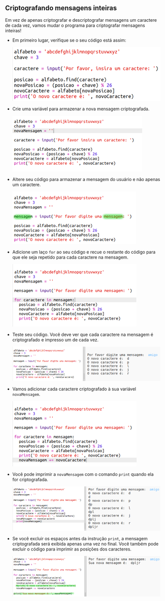 ## Criptografando mensagens inteiras

Em vez de apenas criptografar e descriptografar mensagens um caractere de cada vez, vamos mudar o programa para criptografar mensagens inteiras!

+ Em primeiro lugar, verifique se o seu código está assim:
    
    ![captura de tela](images/messages-character-finished.png)

+ Crie uma variável para armazenar a nova mensagem criptografada.
    
    ![captura de tela](images/messages-newmessage.png)

+ Altere seu código para armazenar a mensagem do usuário e não apenas um caractere.
    
    ![captura de tela](images/messages-message.png)

+ Adicione um laço `for` ao seu código e recue o restante do código para que ele seja repetido para cada caractere na mensagem.
    
    ![captura de tela](images/messages-loop.png)

+ Teste seu código. Você deve ver que cada caractere na mensagem é criptografado e impresso um de cada vez.
    
    ![captura de tela](images/messages-loop-test.png)

+ Vamos adicionar cada caractere criptografado à sua variável `novaMensagem`.
    
    ![captura de tela](images/messges-message-add-character.png)

+ Você pode imprimir a `novaMensagem` com o comando `print` quando ela for criptografada.
    
    ![captura de tela](images/messages-print-message-characters.png)

+ Se você excluir os espaços antes da instrução `print`, a mensagem criptografada será exibida apenas uma vez no final. Você também pode excluir o código para imprimir as posições dos caracteres.
    
    ![captura de tela](images/messages-print-message-comment.png)